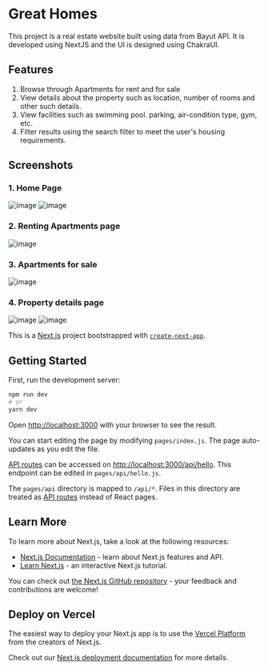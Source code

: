 # Great Homes
This project is a real estate website built using data from Bayut API. It is developed using NextJS and the UI is designed using ChakraUI. 

## Features
  1. Browse through Apartments for rent and for sale
  2. View details about the property such as location, number of rooms and other such details.
  3. View facilities such as swimming pool. parking, air-condition type, gym, etc.
  4. Filter results using the search filter to meet the user's housing requirements.


## Screenshots
 ### 1. Home Page
 ![image](https://user-images.githubusercontent.com/65544944/190638349-db77b2b8-d698-4331-8d22-3cf382277477.png)
 ![image](https://user-images.githubusercontent.com/65544944/190638410-7d218128-1a38-4b63-9f06-e6b27d1059fd.png)
 
 ### 2. Renting Apartments page
 ![image](https://user-images.githubusercontent.com/65544944/190638561-44679333-04cb-41ee-bb1b-318945058e5f.png)
 
 ### 3. Apartments for sale
 ![image](https://user-images.githubusercontent.com/65544944/190638714-a672c683-4189-46c4-ae5f-a05e13c823f3.png)

 ### 4. Property details page
 ![image](https://user-images.githubusercontent.com/65544944/190638949-2ec6c7c2-8239-4187-9fe2-c9226997c727.png)
 ![image](https://user-images.githubusercontent.com/65544944/190639045-a2022afe-4b50-40cd-bdd3-6554399c2fca.png) 





This is a [Next.js](https://nextjs.org/) project bootstrapped with [`create-next-app`](https://github.com/vercel/next.js/tree/canary/packages/create-next-app).

## Getting Started

First, run the development server:

```bash
npm run dev
# or
yarn dev
```

Open [http://localhost:3000](http://localhost:3000) with your browser to see the result.

You can start editing the page by modifying `pages/index.js`. The page auto-updates as you edit the file.

[API routes](https://nextjs.org/docs/api-routes/introduction) can be accessed on [http://localhost:3000/api/hello](http://localhost:3000/api/hello). This endpoint can be edited in `pages/api/hello.js`.

The `pages/api` directory is mapped to `/api/*`. Files in this directory are treated as [API routes](https://nextjs.org/docs/api-routes/introduction) instead of React pages.

## Learn More

To learn more about Next.js, take a look at the following resources:

- [Next.js Documentation](https://nextjs.org/docs) - learn about Next.js features and API.
- [Learn Next.js](https://nextjs.org/learn) - an interactive Next.js tutorial.

You can check out [the Next.js GitHub repository](https://github.com/vercel/next.js/) - your feedback and contributions are welcome!

## Deploy on Vercel

The easiest way to deploy your Next.js app is to use the [Vercel Platform](https://vercel.com/new?utm_medium=default-template&filter=next.js&utm_source=create-next-app&utm_campaign=create-next-app-readme) from the creators of Next.js.

Check out our [Next.js deployment documentation](https://nextjs.org/docs/deployment) for more details.
